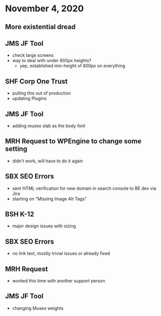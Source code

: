 # November 4, 2020

## More existential dread

## JMS JF Tool
- check large screens
- way to deal with under 800px heights?
  - yep, established min-height of 800px on everything

## SHF Corp One Trust
- pulling this out of production
- updating Plugins

## JMS JF Tool
- adding museo slab as the body font

## MRH Request to WPEngine to change some setting
- didn't work, will have to do it again

## SBX SEO Errors
- sent HTML verification for new domain in search console to BE dev via Jira
- starting on "Missing Image Alt Tags"

## BSH K-12
- major design issues with sizing

## SBX SEO Errors
- no link text, mostly trivial issues or already fixed

## MRH Request
- worked this time with another support person

## JMS JF Tool
- changing Museo weights